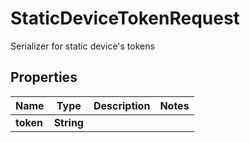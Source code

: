 

# StaticDeviceTokenRequest

Serializer for static device's tokens

## Properties

| Name | Type | Description | Notes |
|------------ | ------------- | ------------- | -------------|
|**token** | **String** |  |  |



